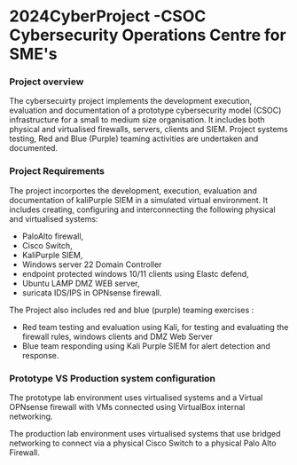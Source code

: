 # 2024CyberProject -CSOC Cybersecurity Operations Centre for SME's

### Project overview
The cybersecuirty project implements the development execution, evaluation and documentation of a prototype cybersecurity model (CSOC) infrastructure for a small to medium size organisation. It includes both physical and virtualised firewalls, servers, clients and SIEM. Project systems testing, Red and Blue (Purple) teaming activities are undertaken and documented.

### Project Requirements


The project incorportes the development, execution, evaluation and documentation of kaliPurple SIEM in a simulated virtual environment. It includes creating, configuring and interconnecting the following physical and virtualised systems:

- PaloAlto firewall,
- Cisco Switch,
- KaliPurple SIEM,
- Windows server 22 Domain Controller
- endpoint protected windows 10/11 clients using Elastc defend,
- Ubuntu LAMP DMZ WEB server,
- suricata IDS/IPS in OPNsense firewall.

The Project also includes red and blue (purple) teaming exercises :

- Red team testing and evaluation using Kali, for testing and evaluating the firewall rules, windows clients and DMZ Web Server
- Blue team responding using Kali Purple SIEM for alert detection and response.

### Prototype VS Production system configuration

The prototype lab environment uses virtualised systems and a Virtual OPNsense firewall with VMs connected using VirtualBox internal networking.

The production lab environment uses virtualised systems that use bridged networking to connect via a physical Cisco Switch to a physical Palo Alto Firewall.  
